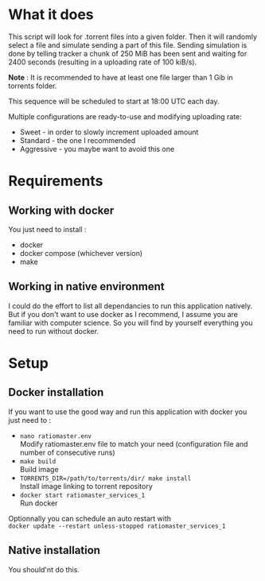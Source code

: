 # What it does  
This script will look for .torrent files into a given folder.
Then it will randomly select a file and simulate sending a part of this file.
Sending simulation is done by telling tracker a chunk of 250 MiB has been sent and 
waiting for 2400 seconds (resulting in a uploading rate of 100 kiB/s).


**Note** : It is recommended to have at least one file larger than 1 Gib in torrents folder.

This sequence will be scheduled to start at 18:00 UTC each day.

Multiple configurations are ready-to-use and modifying uploading rate:
- Sweet - in order to slowly increment uploaded amount
- Standard - the one I recommended 
- Aggressive - you maybe want to avoid this one

# Requirements  

## Working with docker  
You just need to install :
- docker
- docker compose (whichever version)
- make

## Working in native environment  
I could do the effort to list all dependancies to run this application natively.
But if you don't want to use docker as I recommend, I assume you are familiar with computer science.
So you will find by yourself everything you need to run without docker.

# Setup  

## Docker installation  
If you want to use the good way and run this application with docker you just need to :
- `nano ratiomaster.env`  
  Modify ratiomaster.env file to match your need (configuration file and number of consecutive runs)
- `make build`  
  Build image
- `TORRENTS_DIR=/path/to/torrents/dir/ make install`  
  Install image linking to torrent repository
- `docker start ratiomaster_services_1`  
  Run docker

Optionnally you can schedule an auto restart with  
`docker update --restart unless-stopped ratiomaster_services_1`

## Native installation  
You should'nt do this.
